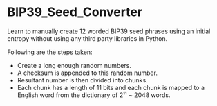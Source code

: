 # BIP39_Seed_Converter

Learn to manually create 12 worded BIP39 seed phrases using an initial entropy without using any third party libraries in Python.

Following are the steps taken:

* Create a long enough random numbers.
* A checksum is appended to this random number.
* Resultant number is then divided into chunks.
* Each chunk has a length of 11 bits and each chunk is mapped to a English word from the dictionary of 2¹¹ ~ 2048 words.
